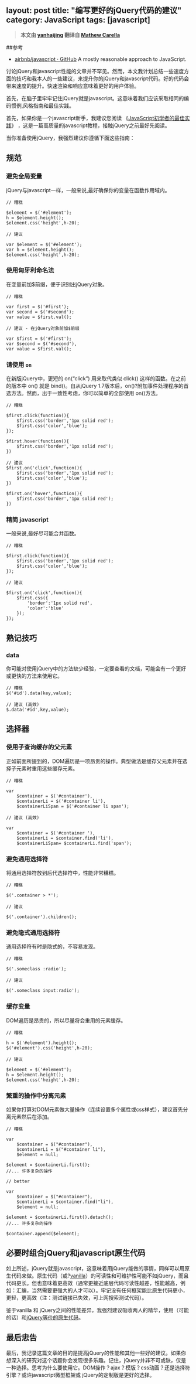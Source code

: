 layout: post
title: "编写更好的jQuery代码的建议"
category: JavaScript
tags: [javascript]
---

>**本文由 [yanhaijing](http://blog.jobbole.com/author/yanhaijing/) 翻译自 [Mathew Carella](http://flippinawesome.org/2013/11/25/writing-better-jquery-code/)**

##参考

- [airbnb/javascript · GitHub](https://github.com/airbnb/javascript) A mostly reasonable approach to JavaScript.

讨论jQuery和javascript性能的文章并不罕见。然而，本文我计划总结一些速度方面的技巧和我本人的一些建议，来提升你的jQuery和javascript代码。好的代码会带来速度的提升。快速渲染和响应意味着更好的用户体验。

首先，在脑子里牢牢记住jQuery就是javascript。这意味着我们应该采取相同的编码惯例,风格指南和最佳实践。

<!-- more -->

首先，如果你是一个javascript新手，我建议您阅读 《[JavaScript初学者的最佳实践](http://net.tutsplus.com/tutorials/JavaScript-ajax/24-JavaScript-best-practices-for-beginners/)》 ，这是一篇高质量的javascript教程，接触jQuery之前最好先阅读。

当你准备使用jQuery，我强烈建议你遵循下面这些指南：

## 规范
### 避免全局变量

jQuery与javascript一样，一般来说,最好确保你的变量在函数作用域内。

    // 糟糕
    
    $element = $('#element');
    h = $element.height();
    $element.css('height',h-20);
    
    // 建议
    
    var $element = $('#element');
    var h = $element.height();
    $element.css('height',h-20);

### 使用匈牙利命名法

在变量前加$前缀，便于识别出jQuery对象。

    // 糟糕
    
    var first = $('#first');
    var second = $('#second');
    var value = $first.val();
    
    // 建议 - 在jQuery对象前加$前缀
    
    var $first = $('#first');
    var $second = $('#second'),
    var value = $first.val();

### 请使用 `on`

在新版jQuery中，更短的 on(“click”) 用来取代类似 click() 这样的函数。在之前的版本中 on() 就是 bind()。自从jQuery 1.7版本后，on()?附加事件处理程序的首选方法。然而，出于一致性考虑，你可以简单的全部使用 on()方法。

    // 糟糕
    
    $first.click(function(){
        $first.css('border','1px solid red');
        $first.css('color','blue');
    });
    
    $first.hover(function(){
        $first.css('border','1px solid red');
    })
    
    // 建议
    $first.on('click',function(){
        $first.css('border','1px solid red');
        $first.css('color','blue');
    })
    
    $first.on('hover',function(){
        $first.css('border','1px solid red');
    })

### 精简 javascript

一般来说,最好尽可能合并函数。

    // 糟糕
    
    $first.click(function(){
        $first.css('border','1px solid red');
        $first.css('color','blue');
    });
    
    // 建议
    
    $first.on('click',function(){
        $first.css({
            'border':'1px solid red',
            'color':'blue'
        });
    });

## 熟记技巧

### data

你可能对使用jQuery中的方法缺少经验，一定要查看的文档，可能会有一个更好或更快的方法来使用它。

    // 糟糕
    $('#id').data(key,value);
    
    // 建议 (高效)
    $.data('#id',key,value);

## 选择器

### 使用子查询缓存的父元素

正如前面所提到的，DOM遍历是一项昂贵的操作。典型做法是缓存父元素并在选择子元素时重用这些缓存元素。

    // 糟糕
    
    var 
        $container = $('#container'),
        $containerLi = $('#container li'),
        $containerLiSpan = $('#container li span');
    
    // 建议 (高效)
    
    var 
        $container = $('#container '),
        $containerLi = $container.find('li'),
        $containerLiSpan= $containerLi.find('span');

### 避免通用选择符

将通用选择符放到后代选择符中，性能非常糟糕。

    // 糟糕
    
    $('.container > *'); 
    
    // 建议
    
    $('.container').children();

### 避免隐式通用选择符

通用选择符有时是隐式的，不容易发现。

    // 糟糕
    
    $('.someclass :radio'); 
    
    // 建议
    
    $('.someclass input:radio');

### 缓存变量

DOM遍历是昂贵的，所以尽量将会重用的元素缓存。

    // 糟糕
    
    h = $('#element').height();
    $('#element').css('height',h-20);
    
    // 建议
    
    $element = $('#element');
    h = $element.height();
    $element.css('height',h-20);

### 繁重的操作中分离元素

如果你打算对DOM元素做大量操作（连续设置多个属性或css样式），建议首先分离元素然后在添加。

    // 糟糕
    
    var 
        $container = $("#container"),
        $containerLi = $("#container li"),
        $element = null;
    
    $element = $containerLi.first(); 
    //... 许多复杂的操作
    
    // better
    
    var 
        $container = $("#container"),
        $containerLi = $container.find("li"),
        $element = null;
    
    $element = $containerLi.first().detach(); 
    //... 许多复杂的操作
    
    $container.append($element);

## 必要时组合jQuery和javascript原生代码

如上所述，jQuery就是javascript，这意味着用jQuery能做的事情，同样可以用原生代码来做。原生代码（或?[vanilla](http://vanilla-js.com/)）的可读性和可维护性可能不如jQuery，而且代码更长。但也意味着更高效（通常更接近底层代码可读性越差，性能越高，例如：汇编，当然需要更强大的人才可以）。牢记没有任何框架能比原生代码更小，更轻，更高效（注：测试链接已失效，可上网搜索测试代码）。

鉴于vanilla 和 jQuery之间的性能差异，我强烈建议吸收两人的精华，使用（可能的话）和[jQuery等价的原生代码](http://www.leebrimelow.com/native-methods-jQuery/)。

## 最后忠告

最后，我记录这篇文章的目的是提高jQuery的性能和其他一些好的建议。如果你想深入的研究对这个话题你会发现很多乐趣。记住，jQuery并非不可或缺，仅是一种选择。思考为什么要使用它。DOM操作？ajax？模版？css动画？还是选择符引擎？或许javascript微型框架或 jQuery的定制版是更好的选择。


